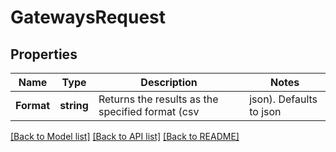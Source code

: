 # GatewaysRequest

## Properties

Name | Type | Description | Notes
------------ | ------------- | ------------- | -------------
**Format** | **string** | Returns the results as the specified format (csv|json). Defaults to json | [optional] 

[[Back to Model list]](../README.md#documentation-for-models) [[Back to API list]](../README.md#documentation-for-api-endpoints) [[Back to README]](../README.md)


